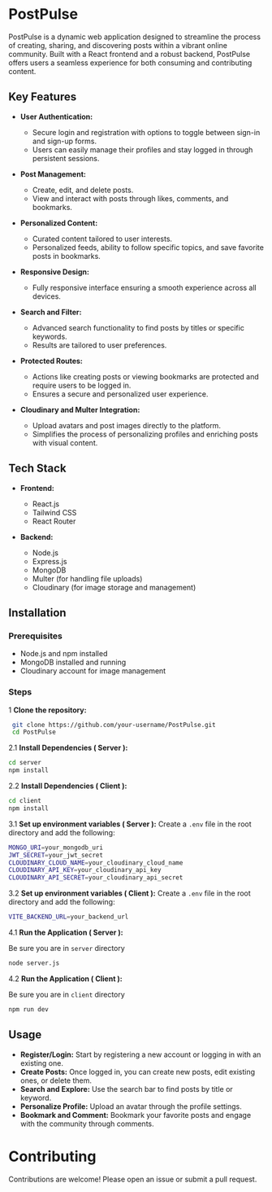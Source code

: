 # PostPulse

PostPulse is a dynamic web application designed to streamline the process of creating, sharing, and discovering posts within a vibrant online community. Built with a React frontend and a robust backend, PostPulse offers users a seamless experience for both consuming and contributing content.

## Key Features

- **User Authentication:**
  - Secure login and registration with options to toggle between sign-in and sign-up forms.
  - Users can easily manage their profiles and stay logged in through persistent sessions.

- **Post Management:**
  - Create, edit, and delete posts.
  - View and interact with posts through likes, comments, and bookmarks.

- **Personalized Content:**
  - Curated content tailored to user interests.
  - Personalized feeds, ability to follow specific topics, and save favorite posts in bookmarks.

- **Responsive Design:**
  - Fully responsive interface ensuring a smooth experience across all devices.

- **Search and Filter:**
  - Advanced search functionality to find posts by titles or specific keywords.
  - Results are tailored to user preferences.

- **Protected Routes:**
  - Actions like creating posts or viewing bookmarks are protected and require users to be logged in.
  - Ensures a secure and personalized user experience.

- **Cloudinary and Multer Integration:**
  - Upload avatars and post images directly to the platform.
  - Simplifies the process of personalizing profiles and enriching posts with visual content.

## Tech Stack

- **Frontend:**
  - React.js
  - Tailwind CSS
  - React Router

- **Backend:**
  - Node.js
  - Express.js
  - MongoDB
  - Multer (for handling file uploads)
  - Cloudinary (for image storage and management)

## Installation

### Prerequisites

- Node.js and npm installed
- MongoDB installed and running
- Cloudinary account for image management

### Steps

1 **Clone the repository:**

  ```bash
   git clone https://github.com/your-username/PostPulse.git
   cd PostPulse
  ```
2.1 **Install Dependencies ( Server ):**

  ```bash
  cd server
  npm install
  ```
2.2 **Install Dependencies ( Client ):**

  ```bash
  cd client
  npm install
  ```

3.1 **Set up environment variables ( Server ):**
   Create a `.env` file in the root directory and add the following:

   ```bash
   MONGO_URI=your_mongodb_uri
   JWT_SECRET=your_jwt_secret
   CLOUDINARY_CLOUD_NAME=your_cloudinary_cloud_name
   CLOUDINARY_API_KEY=your_cloudinary_api_key
   CLOUDINARY_API_SECRET=your_cloudinary_api_secret
  ```

3.2 **Set up environment variables ( Client ):**
   Create a `.env` file in the root directory and add the following:

   ```bash
   VITE_BACKEND_URL=your_backend_url
   ```

4.1 **Run the Application ( Server ):**

  Be sure you are in  `server` directory
  ```bash
  node server.js
  ```

4.2 **Run the Application ( Client ):**

  Be sure you are in  `client` directory

  ```bash
  npm run dev
  ```

## Usage

- **Register/Login:** Start by registering a new account or logging in with an existing one.
- **Create Posts:** Once logged in, you can create new posts, edit existing ones, or delete them.
- **Search and Explore:** Use the search bar to find posts by title or keyword.
- **Personalize Profile:** Upload an avatar through the profile settings.
- **Bookmark and Comment:** Bookmark your favorite posts and engage with the community through comments.

# Contributing

Contributions are welcome! Please open an issue or submit a pull request.


  






